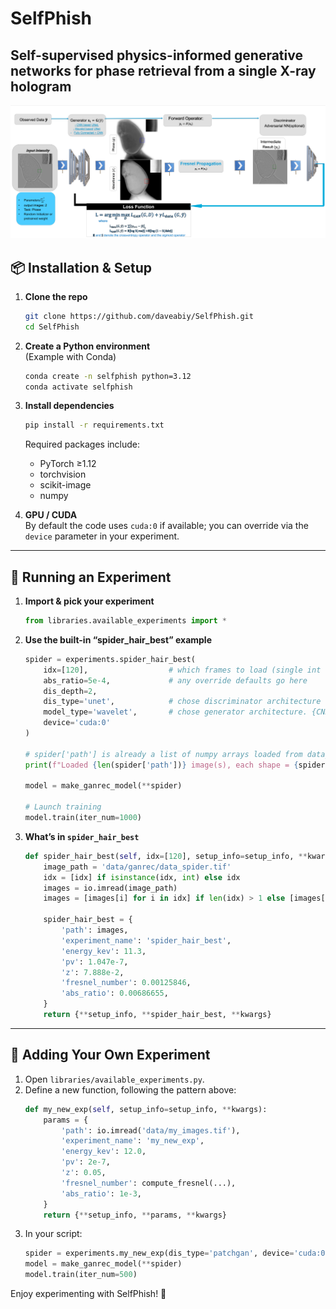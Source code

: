 # SelfPhish
## Self-supervised physics-informed generative networks for phase retrieval from a single X-ray hologram
![SelPhish Architecture](data/images/selfphish.png)

## 📦 Installation & Setup

1. **Clone the repo**  
   ```bash
   git clone https://github.com/daveabiy/SelfPhish.git
   cd SelfPhish
   ```

2. **Create a Python environment**  
   (Example with Conda)  
   ```bash
   conda create -n selfphish python=3.12
   conda activate selfphish
   ```

3. **Install dependencies**  
   ```bash
   pip install -r requirements.txt
   ```
   Required packages include:
   - PyTorch ≥1.12  
   - torchvision  
   - scikit-image  
   - numpy  

4. **GPU / CUDA**  
   By default the code uses `cuda:0` if available; you can override via the `device` parameter in your experiment.

---

## 🚀 Running an Experiment

1. **Import & pick your experiment**  
   ```python
   from libraries.available_experiments import *
   ```

2. **Use the built-in “spider_hair_best” example**  
   ```python
   spider = experiments.spider_hair_best(
       idx=[120],                  # which frames to load (single int or list)
       abs_ratio=5e-4,             # any override defaults go here
       dis_depth=2,
       dis_type='unet',            # chose discriminator architecture {cnn, unet}
       model_type='wavelet',       # chose generator architecture. {CNN based Unet, Wavelet based Unet, FC}
       device='cuda:0'
   )

   # spider['path'] is already a list of numpy arrays loaded from data_spider.tif
   print(f"Loaded {len(spider['path'])} image(s), each shape = {spider['path'][0].shape}")

   model = make_ganrec_model(**spider)

   # Launch training
   model.train(iter_num=1000)
   ```

3. **What’s in `spider_hair_best`**  
   ```python
   def spider_hair_best(self, idx=[120], setup_info=setup_info, **kwargs):
       image_path = 'data/ganrec/data_spider.tif'
       idx = [idx] if isinstance(idx, int) else idx
       images = io.imread(image_path)
       images = [images[i] for i in idx] if len(idx) > 1 else [images[idx[0]]]

       spider_hair_best = {
           'path': images,
           'experiment_name': 'spider_hair_best',
           'energy_kev': 11.3,
           'pv': 1.047e-7,
           'z': 7.888e-2,
           'fresnel_number': 0.00125846,
           'abs_ratio': 0.00686655,
       }
       return {**setup_info, **spider_hair_best, **kwargs}
   ```

---

## 🔧 Adding Your Own Experiment

1. Open `libraries/available_experiments.py`.  
2. Define a new function, following the pattern above:
   ```python
   def my_new_exp(self, setup_info=setup_info, **kwargs):
       params = {
           'path': io.imread('data/my_images.tif'),
           'experiment_name': 'my_new_exp',
           'energy_kev': 12.0,
           'pv': 2e-7,
           'z': 0.05,
           'fresnel_number': compute_fresnel(...),
           'abs_ratio': 1e-3,
       }
       return {**setup_info, **params, **kwargs}
   ```
3. In your script:
   ```python
   spider = experiments.my_new_exp(dis_type='patchgan', device='cuda:0')
   model = make_ganrec_model(**spider)
   model.train(iter_num=500)
   ```

Enjoy experimenting with SelfPhish! 🚀  